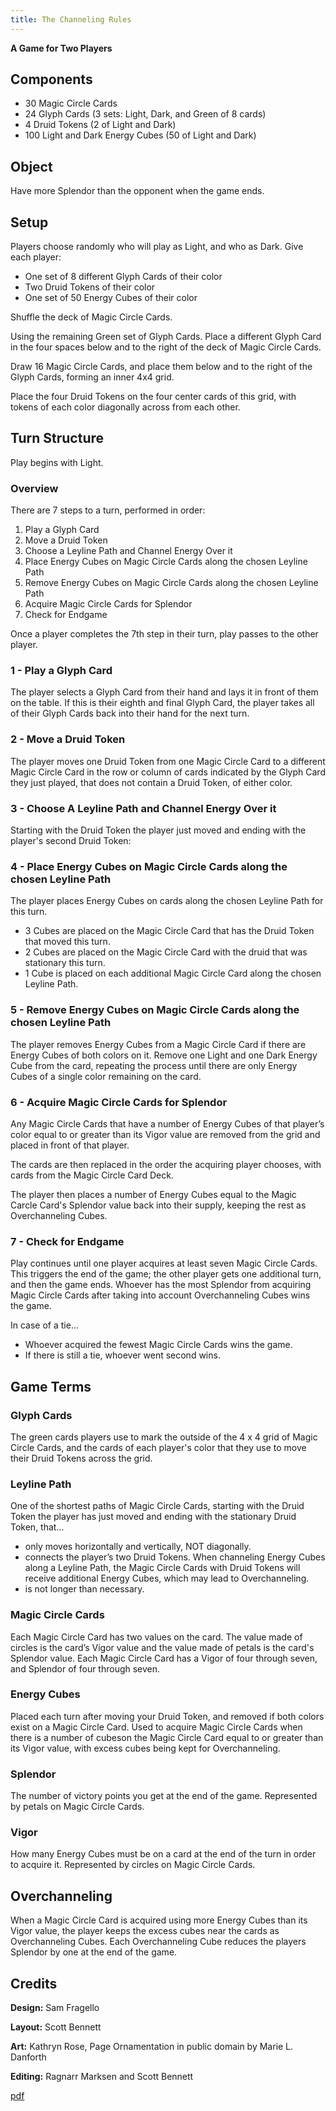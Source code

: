 ```yaml
---
title: The Channeling Rules
---
```

**A Game for Two Players**

## Components
  - 30 Magic Circle Cards
  - 24 Glyph Cards (3 sets: Light, Dark, and Green of 8 cards)
  - 4 Druid Tokens (2 of Light and Dark)
  - 100 Light and Dark Energy Cubes (50 of Light and Dark)

## Object

Have more Splendor than the opponent when the game ends.

## Setup

Players choose randomly who will play as Light, and who as Dark. Give each player: 

  - One set of 8 different Glyph Cards of their color
  - Two Druid Tokens of their color
  - One set of 50 Energy Cubes of their color

Shuffle the deck of Magic Circle Cards.

Using the remaining Green set of Glyph Cards. Place a different Glyph Card in the four spaces below and to the right of the deck of Magic Circle Cards.

Draw 16 Magic Circle Cards, and place them below and to the right of the Glyph Cards, forming an inner 4x4 grid.

Place the four Druid Tokens on the four center cards of this grid, with tokens of each color diagonally across from each other.

## Turn Structure

Play begins with Light.

### Overview

There are 7 steps to a turn, performed in order:

1. Play a Glyph Card
2. Move a Druid Token
3. Choose a Leyline Path and Channel Energy Over it
4. Place Energy Cubes on Magic Circle Cards along the chosen Leyline Path
5. Remove Energy Cubes on Magic Circle Cards along the chosen Leyline Path
6. Acquire Magic Circle Cards for Splendor
7. Check for Endgame

Once a player completes the 7th step in their turn, play passes to the other player. 

### 1 - Play a Glyph Card

The player selects a Glyph Card from their hand and lays it in front of them on the table. If this is their eighth and final Glyph Card, the player takes all of their Glyph Cards back into their hand for the next turn.

### 2 - Move a Druid Token

The player moves one Druid Token from one Magic Circle Card to a different Magic Circle Card in the row or column of cards indicated by the Glyph Card they just played, that does not contain a Druid Token, of either color.

### 3 - Choose A Leyline Path and Channel Energy Over it

Starting with the Druid Token the player just moved and ending with the player's second Druid Token:

### 4 - Place Energy Cubes on Magic Circle Cards along the chosen Leyline Path

The player places Energy Cubes on cards along the chosen Leyline Path for this turn.
- 3 Cubes are placed on the Magic Circle Card that has the Druid Token that moved this turn.
- 2 Cubes are placed on the Magic Circle Card with the druid that was stationary this turn. 
- 1 Cube is placed on each additional Magic Circle Card along the chosen Leyline Path.

### 5 - Remove Energy Cubes on Magic Circle Cards along the chosen Leyline Path

The player removes Energy Cubes from a Magic Circle Card if there are Energy Cubes of both colors on it. Remove one Light and one Dark Energy Cube from the card, repeating the process until there are only Energy Cubes of a single color remaining on the card.

### 6 - Acquire Magic Circle Cards for Splendor

Any Magic Circle Cards that have a number of Energy Cubes of that player’s color equal to or greater than its Vigor value are removed from the grid and placed in front of that player.

The cards are then replaced in the order the acquiring player chooses, with cards from the Magic Circle Card Deck.

The player then places a number of Energy Cubes equal to the Magic Carcle Card's Splendor value back into their supply, keeping the rest as Overchanneling Cubes.

### 7 - Check for Endgame

Play continues until one player acquires at least seven Magic Circle Cards. This triggers the end of the game; the other player gets one additional turn, and then the game ends. Whoever has the most Splendor from acquiring Magic Circle Cards after taking into account Overchanneling Cubes wins the game.

In case of a tie...
- Whoever acquired the fewest Magic Circle Cards wins the game. 
- If there is still a tie, whoever went second wins.

## Game Terms

### Glyph Cards

The green cards players use to mark the outside of the 4 x 4 grid of Magic Circle Cards, and the cards of each player's color that they use to move their Druid Tokens across the grid. 

### Leyline Path

One of the shortest paths of Magic Circle Cards, starting with the Druid Token the player has just moved and ending with the stationary Druid Token, that...
- only moves horizontally and vertically, NOT diagonally.
- connects the player’s two Druid Tokens. When channeling Energy Cubes along a Leyline Path, the Magic Circle Cards with Druid Tokens will receive additional Energy Cubes, which may lead to Overchanneling.
- is not longer than necessary.

### Magic Circle Cards

Each Magic Circle Card has two values on the card. The value made of circles is the card’s Vigor value and the value made of petals is the card's Splendor value. Each Magic Circle Card has a Vigor of four through seven, and Splendor of four through seven.

### Energy Cubes

Placed each turn after moving your Druid Token, and removed if both colors exist on a Magic Circle Card. Used to acquire Magic Circle Cards when there is a number of cubeson the Magic Circle Card equal to or greater than its Vigor value, with excess cubes being kept for Overchanneling.

### Splendor

The number of victory points you get at the end of the game. Represented by petals on Magic Circle Cards.

### Vigor

How many Energy Cubes must be on a card at the end of the turn in order to acquire it. Represented by circles on Magic Circle Cards.

## Overchanneling

When a Magic Circle Card is acquired using more Energy Cubes than its Vigor value, the player keeps the excess cubes near the cards as Overchanneling Cubes. Each Overchanneling Cube reduces the players Splendor by one at the end of the game.

## Credits

**Design:** Sam Fragello

**Layout:** Scott Bennett

**Art:** Kathryn Rose, Page Ornamentation in public domain by Marie L. Danforth

**Editing:** Ragnarr Marksen and Scott Bennett

[pdf](/games/the_channeling/the_channeling_rules.pdf)
